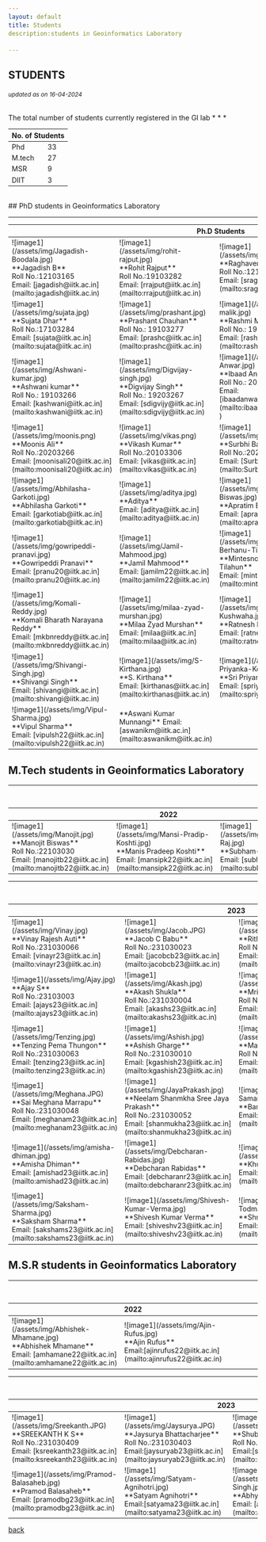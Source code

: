 ```yaml
---
layout: default
title: Students
description:students in Geoinformatics Laboratory

---
```

## STUDENTS
<p><i><small>updated as on 16-04-2024</small></i></p>
<br>
The total number of students currently registered in the GI lab
* * *
<br>
<table>
<colgroup>
<col width="60%" />
<col width="40%" />
</colgroup>
<thead>
<tr class="header">
<th colspan="2">No. of Students</th>
</tr>
</thead>
<tbody>
<tr>
<td>Phd</td>
<td>33</td>
</tr>
<tr>
<td>M.tech</td>
<td>27</td>
</tr>
<tr>
<td>MSR</td>
<td>9</td>
</tr>
<tr>
<td>DIIT</td>
<td>3</td>
</tr>
</tbody>
</table>  

<br>
## PhD students in Geoinformatics Laboratory


* * *
<table>
<colgroup>
<col width="25%" />
<col width="25%" />
<col width="25%" />
<col width="25%" />
</colgroup>
<thead>
<tr class="header">
<th colspan="4">Ph.D Students</th>
</tr>
</thead>
<tbody>
<tr>


<td markdown="span">![image1](/assets/img/Jagadish-Boodala.jpg)<br>
**Jagadish B**<br>
Roll No.:12103165<br>
Email: [jagadish@iitk.ac.in](mailto:jagadish@iitk.ac.in)<br>
</td>

<td markdown="span">![image1](/assets/img/rohit-rajput.jpg)<br>
**Rohit Rajput**<br>
Roll No.:19103282 <br>
Email: [rrajput@iitk.ac.in](mailto:rrajput@iitk.ac.in)<br>

</td>
<td markdown="span">![image1](/assets/img/sraghav.jpg)<br>
**Raghavendra Sara**<br>
Roll No.:12103169 <br>
Email: [sraghav@iitk.ac.in](mailto:sraghav@iitk.ac.in)<br>

</td>
<td markdown="span">![image1](/assets/img/naveen.jpg)<br>
**Naveen R**<br>
Roll No.:12103166 <br>
Email: [naveenr@iitk.ac.in](mailto:naveenr@iitk.ac.in)<br>

</td>
</tr>
<tr>
<td markdown="span">![image1](/assets/img/sujata.jpg)<br>
**Sujata Dhar**<br>
Roll No.:17103284<br>
Email: [sujata@iitk.ac.in](mailto:sujata@iitk.ac.in)<br>

</td>
<td markdown="span">![image1](/assets/img/prashant.jpg)<br>
**Prashant Chauhan**<br>
Roll No.: 19103277 <br>
Email: [prashc@iitk.ac.in](mailto:prashc@iitk.ac.in)<br>

</td>
<td markdown="span">![image1](/assets/img/rashmi-malik.jpg)<br>
**Rashmi Malik**<br>
Roll No.: 19103281 <br>
Email: [rashmi@iitk.ac.in](mailto:rashmi@iitk.ac.in)<br>

</td>
<td markdown="span">![image1](/assets/img/Sunil-Kumar.jpg)<br>
**Sunil Kumar**<br>
Roll No.: 19203270<br>
Email: [sunkmr@iitk.ac.in ](mailto:  sunkmr@iitk.ac.in)<br>

</td>
</tr>
<tr>
<td markdown="span">![image1](/assets/img/Ashwani-kumar.jpg)<br>
**Ashwani kumar**<br>
Roll No.: 19103266 <br>
Email: [kashwani@iitk.ac.in](mailto:kashwani@iitk.ac.in)<br>

</td>
<td markdown="span">![image1](/assets/img/Digvijay-singh.jpg)<br>
**Digvijay Singh**<br>
Roll No.: 19203267 <br>
Email: [sdigvijy@iitk.ac.in](mailto:sdigvijy@iitk.ac.in)<br>

</td>
<td markdown="span">![image1](/assets/img/Ibaad-Anwar.jpg)<br>
**Ibaad Anwar**<br>
Roll No.: 20203263<br>
Email: [ibaadanwar20@iitk.ac.in](mailto:ibaadanwar20@iitk.ac.in )<br>

</td>
<td markdown="span">![image1](/assets/img/Arnab-Laha-2.jpg)<br>
**Arnab Laha**<br>
Roll No.: 19203265 <br>
Email: [alaha@iitk.ac.in](mailto:alaha@iitk.ac.in)<br>

</td>
</tr>
<tr>
<td markdown="span">![image1](/assets/img/moonis.png)<br>
**Moonis Ali**<br>
Roll No.:20203266<br>
Email: [moonisali20@iitk.ac.in](mailto:moonisali20@iitk.ac.in)<br>

</td>
<td markdown="span">![image1](/assets/img/vikas.png)<br>
**Vikash Kumar**<br>
Roll No.:20103306<br>
Email: [vikas@iitk.ac.in](mailto:vikas@iitk.ac.in)<br>

</td>
<td markdown="span">![image1](/assets/img/surbhi.png)<br>
**Surbhi Barnwal**<br>
Roll No.:20203273<br>
Email: [Surbhib20@iitk.ac.in](mailto:Surbhib20@iitk.ac.in)<br>

</td>
<td markdown="span">![image1](/assets/img/vivekanand.png)<br>
**Vivek Anand**<br>
Roll No.:21103276<br>
Email: [viveka21@iitk.ac.in](mailto:viveka21@iitk.ac.in)<br>

</td>
</tr>
<tr>
<td markdown="span">![image1](/assets/img/Abhilasha-Garkoti.jpg)<br>
**Abhilasha Garkoti**<br>
Email: [garkotiab@iitk.ac.in](mailto:garkotiab@iitk.ac.in)<br>
</td>

<td markdown="span">![image1](/assets/img/aditya.jpg)<br>
**Aditya**<br>
Email: [aditya@iitk.ac.in](mailto:aditya@iitk.ac.in)<br>

</td>
<td markdown="span">![image1](/assets/img/Apratim-Biswas.jpg)<br>
**Apratim Biswas**<br>
Email: [apratimb21@iitk.ac.in](mailto:apratimb21@iitk.ac.in)<br>

</td>
<td markdown="span">![image1](/assets/img/ashish-katiyar.jpg)<br>
**Ashish Katiyar**<br>
Email: [ashkat@iitk.ac.in](mailto:ashkat@iitk.ac.in)<br>

</td>
</tr>

<tr>

<td markdown="span">![image1](/assets/img/gowripeddi-pranavi.jpg)<br>
**Gowripeddi Pranavi**<br>
Email: [pranu20@iitk.ac.in](mailto:pranu20@iitk.ac.in)<br>
</td>

<td markdown="span">![image1](/assets/img/Jamil-Mahmood.jpg)<br>
**Jamil Mahmood**<br>
Email: [jamilm22@iitk.ac.in](mailto:jamilm22@iitk.ac.in)<br>

</td>
<td markdown="span">![image1](/assets/img/Mintesnot-Berhanu-Tilahun.jpg)<br>
**Mintesnot Berhanu Tilahun**<br>
Email: [mintesnot22@iitk.ac.in](mailto:mintesnot22@iitk.ac.in)<br>

</td>
<td markdown="span">![image1](/assets/img/kaustav-saha.jpg)<br>
**Kaustav Saha**<br>
Email: [kaustavs21@iitk.ac.in](mailto:kaustavs21@iitk.ac.in)<br>

</td>
</tr>

<tr>


<td markdown="span">![image1](/assets/img/Komali-Reddy.jpg)<br>
**Komali Bharath Narayana Reddy**<br>
Email: [mkbnreddy@iitk.ac.in](mailto:mkbnreddy@iitk.ac.in)<br>
</td>

<td markdown="span">![image1](/assets/img/milaa-zyad-murshan.jpg)<br>
**Milaa Zyad Murshan**<br>
Email: [milaa@iitk.ac.in](mailto:milaa@iitk.ac.in)<br>

</td>
<td markdown="span">![image1](/assets/img/Ratnesh-Kushwaha.jpg)<br>
**Ratnesh Kushwaha**<br>
Email: [ratnesh20@iitk.ac.in](mailto:ratnesh20@iitk.ac.in)<br>

</td>
<td markdown="span">![image1](/assets/img/shilpi-chakraborty.jpg)<br>
**Shilpi Chakraborty**<br>
Email: [shilpic@iitk.ac.in](mailto:shilpic@iitk.ac.in)<br>

</td>
</tr>

<tr>


<td markdown="span">![image1](/assets/img/Shivangi-Singh.jpg)<br>
**Shivangi Singh**<br>
Email: [shivangi@iitk.ac.in](mailto:shivangi@iitk.ac.in)<br>
</td>

<td markdown="span">![image1](/assets/img/S-Kirthana.jpg)<br>
**S. Kirthana**<br>
Email: [kirthanas@iitk.ac.in](mailto:kirthanas@iitk.ac.in)<br>

</td>
<td markdown="span">![image1](/assets/img/Sri-Priyanka-Kommula.jpg)<br>
**Sri Priyanka Kommula**<br>
Email: [spriyankak@iitk.ac.in](mailto:spriyankak@iitk.ac.in)<br>

</td>
<td markdown="span">![image1](/assets/img/Vikas-Balajirao-Kapale.jpg)<br>
**Vikas Balajirao Kapale**<br>
Email: [vikasb22@iitk.ac.in](mailto:vikasb22@iitk.ac.in)<br>

</td>
</tr>
<tr>
<td markdown="span">![image1](/assets/img/Vipul-Sharma.jpg)<br>
**Vipul Sharma**<br>
Email: [vipulsh22@iitk.ac.in](mailto:vipulsh22@iitk.ac.in)<br>

</td>
<td markdown="span">
**Aswani Kumar Munnangi**
Email: [aswanikm@iitk.ac.in](mailto:aswanikm@iitk.ac.in)<br>
</td>
<td markdown="span"></td>
<td markdown="span"></td>
</tr>
</tbody>
</table>


## M.Tech students in Geoinformatics Laboratory

***
<br>
<table>
<colgroup>
<col width="25%" />
<col width="25%" />
<col width="25%" />
<col width="25%" />
</colgroup>
<thead>
<tr class="header">
<th colspan="4">2022</th>
</tr>
</thead>
<tbody>
<tr>
<td markdown="span">![image1](/assets/img/Manojit.jpg)<br>
**Manojit Biswas**<br>
Roll No.:22103030 <br>
Email: [manojitb22@iitk.ac.in](mailto:manojitb22@iitk.ac.in)<br>

</td>
<td markdown="span">![image1](/assets/img/Mansi-Pradip-Koshti.jpg)<br>
**Manis Pradeep Koshti**<br>
Email: [mansipk22@iitk.ac.in](mailto:mansipk22@iitk.ac.in)<br>

</td>
<td markdown="span">![image1](/assets/img/Subham-Raj.jpg)<br>
**Subham-Raj**<br>	
Email: [subhamr22@iitk.ac.in](mailto:subhamr22@iitk.ac.in)<br>

</td>
<td markdown="span"></td>

</tr>
</tbody>
</table>

* * *
<br>
<table>
<colgroup>
<col width="25%" />
<col width="25%" />
<col width="25%" />
<col width="25%" />
</colgroup>
<thead>
<tr class="header">
<th colspan="4">2023</th>
</tr>
</thead>
<tbody>
<tr>

<td markdown="span">![image1](/assets/img/Vinay.jpg)<br>
**Vinay Rajesh Auti**<br>
Roll No.:231030066<br>	
Email: [vinayr23@iitk.ac.in](mailto:vinayr23@iitk.ac.in)<br>

</td>
<td markdown="span">![image1](/assets/img/Jacob.JPG)<br>
**Jacob C Babu**<br>
Roll No.:231030023<br>
Email: [jacobcb23@iitk.ac.in](mailto:jacobcb23@iitk.ac.in)<br>

</td>
<td markdown="span">![image1](/assets/img/Rithvik.jpg)<br>
**Rithvik L**<br>
Roll No.:231030045<br>	
Email: [rithvikl23@iitk.ac.in](mailto:rithvikl23@iitk.ac.in)<br>

</td>
<td markdown="span">![image1](/assets/img/Saize.jpeg)<br>
**Mohammad Saize Ali**<br>
Roll No.:231030037<br>
Email:[msaizeali23@iitk.ac.in](mailto:msaizeali23@iitk.ac.in)<br>

</td>
</tr>
<tr>

<td markdown="span">![image1](/assets/img/Ajay.jpg)<br>
**Ajay S**<br>
Roll No.:23103003<br>
Email: [ajays23@iitk.ac.in](mailto:ajays23@iitk.ac.in)<br>

</td>
<td markdown="span">![image1](/assets/img/Akash.jpg)<br>
**Akash Shukla**<br>
Roll No.:231030004<br>
Email: [akashs23@iitk.ac.in](mailto:akashs23@iitk.ac.in)<br>

</td>
<td markdown="span">![image1](/assets/img/Mriganka.jpg)<br>
**Mriganka Shekhar Barman**<br>
Roll No.:231030038<br>	
Email: [mrigankasb23@iitk.ac.in](mailto:mrigankasb23@iitk.ac.in)<br>

</td>
<td markdown="span">![image1](/assets/img/Arunabh.jpg)<br>
**Arunabh Dihingia**<br>
Roll No.:231030008<br>
Email:[arunabhd23@iitk.ac.in](mailto:arunabhd23@iitk.ac.in)<br>

</td>
</tr>
<tr>
<td markdown="span">![image1](/assets/img/Tenzing.jpg)<br>
**Tenzing Pema Thungon**<br>
Roll No.:231030063<br>	
Email: [tenzing23@iitk.ac.in](mailto:tenzing23@iitk.ac.in)<br>

</td>
<td markdown="span">![image1](/assets/img/Ashish.jpg)<br>
**Ashish Gharge**<br>
Roll No.:231030010<br>
Email: [kgashish23@iitk.ac.in](mailto:kgashish23@iitk.ac.in)<br>

</td>
<td markdown="span">![image1](/assets/img/Manoneet.jpeg)<br>
**Manoneet Gawali**<br>
Roll No.:231030035<br>	
Email: [manoneetag23@iitk.ac.in](mailto:manoneetag23@iitk.ac.in)<br>

</td>
<td markdown="span">![image1](/assets/img/Chaitanya.jpeg)<br>
**Chaitanya Kumar**<br>
Roll No.:231030015<br>	
Email: [chaitanyak23@iitk.ac.in](mailto:chaitanyak23@iitk.ac.in)<br>

</td>
</tr>
<tr>
<td markdown="span">![image1](/assets/img/Meghana.JPG)<br>
**Sai Meghana Marrapu**<br>
Roll No.:231030048<br>	
Email: [meghanam23@iitk.ac.in](mailto:meghanam23@iitk.ac.in)<br>

</td>
<td markdown="span">![image1](/assets/img/JayaPrakash.jpg)<br>
**Neelam Shanmkha Sree Jaya Prakash**<br>
Roll No.:231030052<br>
Email: [shanmukha23@iitk.ac.in](mailto:shanmukha23@iitk.ac.in)<br>

</td>
<td markdown="span">![image1](/assets/img/Bandi-Samanvitha.jpg)<br>
**Bandi Samanvitha**<br>
Email: [bandis23@iitk.ac.in](mailto:bandis23@iitk.ac.in)<br>

</td>
<td markdown="span">![image1](/assets/img/abhijeet.jpg)<br>
**Abhijeet**<br>
Email:[abhijeet23@iitk.ac.in](mailto:abhijeet23@iitk.ac.in)<br>

</td>
</tr>
<tr>
<td markdown="span">![image1](/assets/img/amisha-dhiman.jpg)<br>
**Amisha Dhiman**<br>
Email: [amishad23@iitk.ac.in](mailto:amishad23@iitk.ac.in)<br>

</td>
<td markdown="span">![image1](/assets/img/Debcharan-Rabidas.jpg)<br>
**Debcharan Rabidas**<br>
Email: [debcharanr23@iitk.ac.in](mailto:debcharanr23@iitk.ac.in)<br>

</td>
<td markdown="span">![image1](/assets/img/Khushbu.jpg)<br>
**Khushbu**<br>	
Email: [khushbu20@iitk.ac.in](mailto:khushbu20@iitk.ac.in)<br>

</td>
<td markdown="span">![image1](/assets/img/Rachith-Vasuman.jpg)<br>
**Rachith Vasuman S**<br>
Email:[rachithvs23@iitk.ac.in](mailto:rachithvs23@iitk.ac.in)<br>

</td>
</tr>
<tr>
<td markdown="span">![image1](/assets/img/Saksham-Sharma.jpg)<br>
**Saksham Sharma**<br>
Email: [sakshams23@iitk.ac.in](mailto:sakshams23@iitk.ac.in)<br>

</td>
<td markdown="span">![image1](/assets/img/Shivesh-Kumar-Verma.jpg)<br>
**Shivesh Kumar Verma**<br>
Email: [shiveshv23@iitk.ac.in](mailto:shiveshv23@iitk.ac.in)<br>

</td>
<td markdown="span">![image1](/assets/img/Shreya-Todmal.jpg)<br>
**Shreya Todmal**<br>
Email: [shreyat23@iitk.ac.in](mailto:shreyat23@iitk.ac.in)<br>

</td>
<td markdown="span">![image1](/assets/img/Shivang-Pandit.jpg)<br>
**Shivang Pandit**<br>
Email: [shivang23@iitk.ac.in](mailto:shivang23@iitk.ac.in)<br>
</td>
</tr>

</tbody>
</table>

## M.S.R students in Geoinformatics Laboratory
* * *
<br>
<table>
<colgroup>
<col width="25%" />
<col width="25%" />
<col width="25%" />
<col width="25%" />
</colgroup>
<thead>
<tr class="header">
<th colspan="4">2022</th>
</tr>
</thead>
<tbody>
<tr>
<td markdown="span">![image1](/assets/img/Abhishek-Mhamane.jpg)<br>
**Abhishek Mhamane**<br>
Email: [amhamane22@iitk.ac.in](mailto:amhamane22@iitk.ac.in)<br>

</td>
<td markdown="span">![image1](/assets/img/Ajin-Rufus.jpg)<br>
**Ajin Rufus**<br>
Email:[ajinrufus22@iitk.ac.in](mailto:ajinrufus22@iitk.ac.in)<br>

</td>
<td markdown="span"></td>
<td markdown="span"></td>
</tr>
</tbody>
</table>

* * *
<br>
<table>
<colgroup>
<col width="25%" />
<col width="25%" />
<col width="25%" />
<col width="25%" />
</colgroup>
<thead>
<tr class="header">
<th colspan="4">2023</th>
</tr>
</thead>
<tbody>

<tr>
<td markdown="span">![image1](/assets/img/Sreekanth.JPG)<br>
**SREEKANTH K S**<br>
Roll No.:231030409<br>	
Email: [ksreekanth23@iitk.ac.in](mailto:ksreekanth23@iitk.ac.in)<br>

</td>
<td markdown="span">![image1](/assets/img/Jaysurya.JPG)<br>
**Jaysurya Bhattacharjee**<br>
Roll No.:231030403<br>
Email:[jaysuryab23@iitk.ac.in](mailto:jaysuryab23@iitk.ac.in)<br>

</td>
<td markdown="span">![image1](/assets/img/Shubham.jpg)<br>
**Shubham Mishra**<br>
Roll No.:231030407<br>
Email:[shubhamm23@iitk.ac.in](mailto:shubhamm23@iitk.ac.in)<br>

</td>
<td markdown="span">![image1](/assets/img/Anukul-Dwivedi.jpg)<br>
**Anukul Dwivedi**<br>
Email:[anukuld23@iitk.ac.in](mailto:anukuld23@iitk.ac.in)<br>

</td>
</tr>

<tr>
<td markdown="span">![image1](/assets/img/Pramod-Balasaheb.jpg)<br>
**Pramod Balasaheb**<br>
Email: [pramodbg23@iitk.ac.in](mailto:pramodbg23@iitk.ac.in)<br>

</td>
<td markdown="span">![image1](/assets/img/Satyam-Agnihotri.jpg)<br>
**Satyam Agnihotri**<br>
Email:[satyama23@iitk.ac.in](mailto:satyama23@iitk.ac.in)<br>

</td>
<td markdown="span">![image1](/assets/img/Abhyuday-Singh.jpg)<br>
**Abhyuday Singh(DIIT)**<br>
Email: [abhyudays23@iitk.ac.in](mailto:abhyudays23@iitk.ac.in)<br>

</td>
<td markdown="span">![image1](/assets/img/Reetu-Rawat.jpg)<br>
**Reetu Rawat(DIIT)**<br>
Email:[rreetu23@iitk.ac.in](mailto:rreetu23@iitk.ac.in)<br>
</td>
</tr>
</tbody>
</table>

[back](./)



